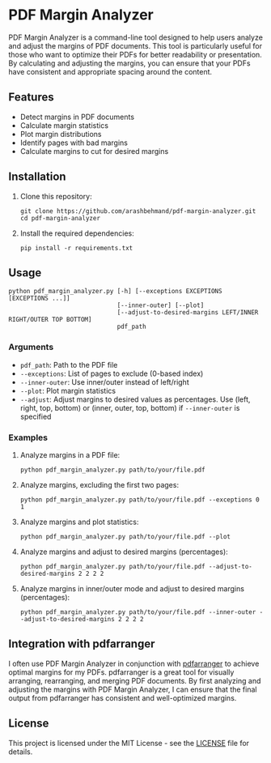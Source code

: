 # PDF Margin Analyzer

PDF Margin Analyzer is a command-line tool designed to help users analyze and adjust the margins of PDF documents. This tool is particularly useful for those who want to optimize their PDFs for better readability or presentation. By calculating and adjusting the margins, you can ensure that your PDFs have consistent and appropriate spacing around the content.

## Features

- Detect margins in PDF documents
- Calculate margin statistics
- Plot margin distributions
- Identify pages with bad margins
- Calculate margins to cut for desired margins

## Installation

1. Clone this repository:
   ```
   git clone https://github.com/arashbehmand/pdf-margin-analyzer.git
   cd pdf-margin-analyzer
   ```

2. Install the required dependencies:
   ```
   pip install -r requirements.txt
   ```

## Usage

```
python pdf_margin_analyzer.py [-h] [--exceptions EXCEPTIONS [EXCEPTIONS ...]]
                              [--inner-outer] [--plot]
                              [--adjust-to-desired-margins LEFT/INNER RIGHT/OUTER TOP BOTTOM]
                              pdf_path
```

### Arguments

- `pdf_path`: Path to the PDF file
- `--exceptions`: List of pages to exclude (0-based index)
- `--inner-outer`: Use inner/outer instead of left/right
- `--plot`: Plot margin statistics
- `--adjust`:  Adjust margins to desired values as percentages. Use (left, right, top, bottom)
               or (inner, outer, top, bottom) if `--inner-outer` is specified

### Examples

1. Analyze margins in a PDF file:
   ```
   python pdf_margin_analyzer.py path/to/your/file.pdf
   ```

2. Analyze margins, excluding the first two pages:
   ```
   python pdf_margin_analyzer.py path/to/your/file.pdf --exceptions 0 1
   ```

3. Analyze margins and plot statistics:
   ```
   python pdf_margin_analyzer.py path/to/your/file.pdf --plot
   ```

4. Analyze margins and adjust to desired margins (percentages):
   ```
   python pdf_margin_analyzer.py path/to/your/file.pdf --adjust-to-desired-margins 2 2 2 2
   ```

5. Analyze margins in inner/outer mode and adjust to desired margins (percentages):
   ```
   python pdf_margin_analyzer.py path/to/your/file.pdf --inner-outer --adjust-to-desired-margins 2 2 2 2
   ```

## Integration with pdfarranger

I often use PDF Margin Analyzer in conjunction with [pdfarranger](https://github.com/pdfarranger/pdfarranger) to achieve optimal margins for my PDFs. pdfarranger is a great tool for visually arranging, rearranging, and merging PDF documents. By first analyzing and adjusting the margins with PDF Margin Analyzer, I can ensure that the final output from pdfarranger has consistent and well-optimized margins.

## License

This project is licensed under the MIT License - see the [LICENSE](LICENSE) file for details.